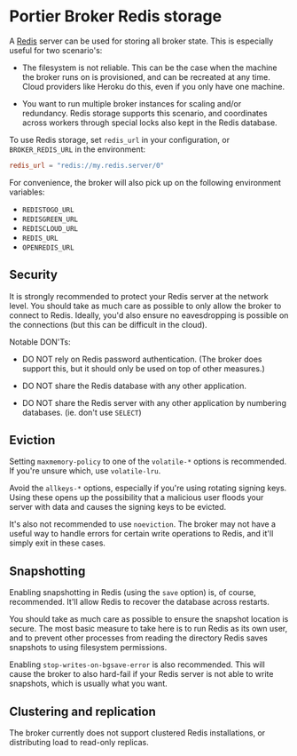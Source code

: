 # Portier Broker Redis storage

A [Redis] server can be used for storing all broker state. This is especially
useful for two scenario's:

- The filesystem is not reliable. This can be the case when the machine the
  broker runs on is provisioned, and can be recreated at any time. Cloud
  providers like Heroku do this, even if you only have one machine.

- You want to run multiple broker instances for scaling and/or redundancy.
  Redis storage supports this scenario, and coordinates across workers through
  special locks also kept in the Redis database.

To use Redis storage, set `redis_url` in your configuration, or
`BROKER_REDIS_URL` in the environment:

```toml
redis_url = "redis://my.redis.server/0"
```

For convenience, the broker will also pick up on the following environment
variables:

- `REDISTOGO_URL`
- `REDISGREEN_URL`
- `REDISCLOUD_URL`
- `REDIS_URL`
- `OPENREDIS_URL`

[Redis]: https://redis.io

## Security

It is strongly recommended to protect your Redis server at the network level.
You should take as much care as possible to only allow the broker to connect to
Redis. Ideally, you'd also ensure no eavesdropping is possible on the
connections (but this can be difficult in the cloud).

Notable DON'Ts:

- DO NOT rely on Redis password authentication. (The broker does support this,
  but it should only be used on top of other measures.)

- DO NOT share the Redis database with any other application.

- DO NOT share the Redis server with any other application by numbering
  databases. (ie. don't use `SELECT`)

## Eviction

Setting `maxmemory-policy` to one of the `volatile-*` options is recommended.
If you're unsure which, use `volatile-lru`.

Avoid the `allkeys-*` options, especially if you're using rotating signing
keys. Using these opens up the possibility that a malicious user floods your
server with data and causes the signing keys to be evicted.

It's also not recommended to use `noeviction`. The broker may not have a useful
way to handle errors for certain write operations to Redis, and it'll simply
exit in these cases.

## Snapshotting

Enabling snapshotting in Redis (using the `save` option) is, of course,
recommended. It'll allow Redis to recover the database across restarts.

You should take as much care as possible to ensure the snapshot location is
secure. The most basic measure to take here is to run Redis as its own user,
and to prevent other processes from reading the directory Redis saves snapshots
to using filesystem permissions.

Enabling `stop-writes-on-bgsave-error` is also recommended. This will cause the
broker to also hard-fail if your Redis server is not able to write snapshots,
which is usually what you want.

## Clustering and replication

The broker currently does not support clustered Redis installations, or
distributing load to read-only replicas.
